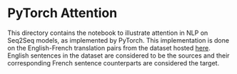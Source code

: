 # PyTorch Attention

This directory contains the notebook to illustrate attention in NLP on Seq2Seq models, as implemented by PyTorch. This implementation is done on the English-French translation pairs from the dataset hosted <a href="https://download.pytorch.org/tutorial/data.zip">here</a>. English sentences in the dataset are considered to be the sources and their corresponding French sentence counterparts are considered the target.
